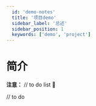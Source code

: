```yaml
---
  id: 'demo-notes'
  title: '项目demo'
  sidebar_label: '总述'
  sidebar_position: 1
  keywords: ['demo', 'project']
---
```


# 简介

**注意：** // to do list :tada:

// to do
